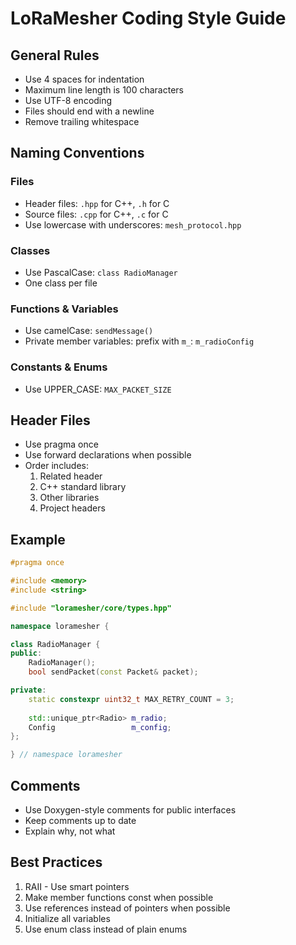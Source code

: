 # LoRaMesher Coding Style Guide

## General Rules
- Use 4 spaces for indentation
- Maximum line length is 100 characters
- Use UTF-8 encoding
- Files should end with a newline
- Remove trailing whitespace

## Naming Conventions
### Files
- Header files: `.hpp` for C++, `.h` for C
- Source files: `.cpp` for C++, `.c` for C
- Use lowercase with underscores: `mesh_protocol.hpp`

### Classes
- Use PascalCase: `class RadioManager`
- One class per file

### Functions & Variables
- Use camelCase: `sendMessage()`
- Private member variables: prefix with `m_`: `m_radioConfig`

### Constants & Enums
- Use UPPER_CASE: `MAX_PACKET_SIZE`

## Header Files
- Use pragma once
- Use forward declarations when possible
- Order includes:
  1. Related header
  2. C++ standard library
  3. Other libraries
  4. Project headers

## Example
```cpp
#pragma once

#include <memory>
#include <string>

#include "loramesher/core/types.hpp"

namespace loramesher {

class RadioManager {
public:
    RadioManager();
    bool sendPacket(const Packet& packet);

private:
    static constexpr uint32_t MAX_RETRY_COUNT = 3;
    
    std::unique_ptr<Radio> m_radio;
    Config                 m_config;
};

} // namespace loramesher
```

## Comments

- Use Doxygen-style comments for public interfaces
- Keep comments up to date
- Explain why, not what

## Best Practices

1. RAII - Use smart pointers
2. Make member functions const when possible
3. Use references instead of pointers when possible
4. Initialize all variables
5. Use enum class instead of plain enums